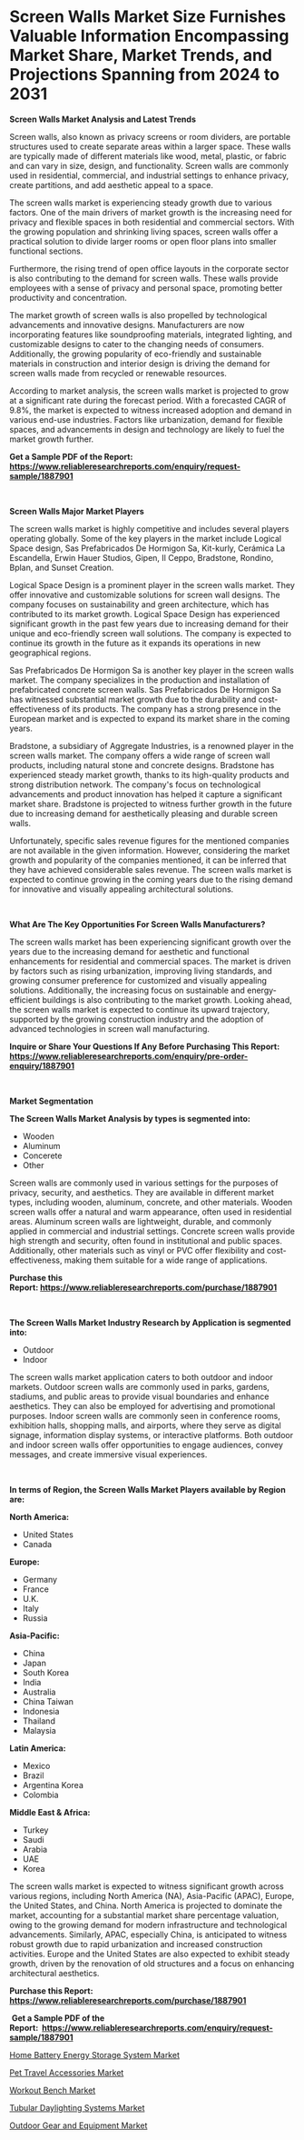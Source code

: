 <p><h1>Screen Walls Market Size Furnishes Valuable Information Encompassing Market Share, Market Trends, and Projections Spanning from 2024 to 2031</h1></p><p><strong>Screen Walls Market Analysis and Latest Trends</strong></p>
<p><p>Screen walls, also known as privacy screens or room dividers, are portable structures used to create separate areas within a larger space. These walls are typically made of different materials like wood, metal, plastic, or fabric and can vary in size, design, and functionality. Screen walls are commonly used in residential, commercial, and industrial settings to enhance privacy, create partitions, and add aesthetic appeal to a space.</p><p>The screen walls market is experiencing steady growth due to various factors. One of the main drivers of market growth is the increasing need for privacy and flexible spaces in both residential and commercial sectors. With the growing population and shrinking living spaces, screen walls offer a practical solution to divide larger rooms or open floor plans into smaller functional sections.</p><p>Furthermore, the rising trend of open office layouts in the corporate sector is also contributing to the demand for screen walls. These walls provide employees with a sense of privacy and personal space, promoting better productivity and concentration.</p><p>The market growth of screen walls is also propelled by technological advancements and innovative designs. Manufacturers are now incorporating features like soundproofing materials, integrated lighting, and customizable designs to cater to the changing needs of consumers. Additionally, the growing popularity of eco-friendly and sustainable materials in construction and interior design is driving the demand for screen walls made from recycled or renewable resources.</p><p>According to market analysis, the screen walls market is projected to grow at a significant rate during the forecast period. With a forecasted CAGR of 9.8%, the market is expected to witness increased adoption and demand in various end-use industries. Factors like urbanization, demand for flexible spaces, and advancements in design and technology are likely to fuel the market growth further.</p></p>
<p><strong>Get a Sample PDF of the Report:&nbsp; <a href="https://www.reliableresearchreports.com/enquiry/request-sample/1887901">https://www.reliableresearchreports.com/enquiry/request-sample/1887901</a></strong></p>
<p>&nbsp;</p>
<p><strong>Screen Walls Major Market Players</strong></p>
<p><p>The screen walls market is highly competitive and includes several players operating globally. Some of the key players in the market include Logical Space design, Sas Prefabricados De Hormigon Sa, Kit-kurly, Cerámica La Escandella, Erwin Hauer Studios, Gipen, Il Ceppo, Bradstone, Rondino, Bplan, and Sunset Creation.</p><p>Logical Space Design is a prominent player in the screen walls market. They offer innovative and customizable solutions for screen wall designs. The company focuses on sustainability and green architecture, which has contributed to its market growth. Logical Space Design has experienced significant growth in the past few years due to increasing demand for their unique and eco-friendly screen wall solutions. The company is expected to continue its growth in the future as it expands its operations in new geographical regions.</p><p>Sas Prefabricados De Hormigon Sa is another key player in the screen walls market. The company specializes in the production and installation of prefabricated concrete screen walls. Sas Prefabricados De Hormigon Sa has witnessed substantial market growth due to the durability and cost-effectiveness of its products. The company has a strong presence in the European market and is expected to expand its market share in the coming years.</p><p>Bradstone, a subsidiary of Aggregate Industries, is a renowned player in the screen walls market. The company offers a wide range of screen wall products, including natural stone and concrete designs. Bradstone has experienced steady market growth, thanks to its high-quality products and strong distribution network. The company's focus on technological advancements and product innovation has helped it capture a significant market share. Bradstone is projected to witness further growth in the future due to increasing demand for aesthetically pleasing and durable screen walls.</p><p>Unfortunately, specific sales revenue figures for the mentioned companies are not available in the given information. However, considering the market growth and popularity of the companies mentioned, it can be inferred that they have achieved considerable sales revenue. The screen walls market is expected to continue growing in the coming years due to the rising demand for innovative and visually appealing architectural solutions.</p></p>
<p>&nbsp;</p>
<p><strong>What Are The Key Opportunities For Screen Walls Manufacturers?</strong></p>
<p><p>The screen walls market has been experiencing significant growth over the years due to the increasing demand for aesthetic and functional enhancements for residential and commercial spaces. The market is driven by factors such as rising urbanization, improving living standards, and growing consumer preference for customized and visually appealing solutions. Additionally, the increasing focus on sustainable and energy-efficient buildings is also contributing to the market growth. Looking ahead, the screen walls market is expected to continue its upward trajectory, supported by the growing construction industry and the adoption of advanced technologies in screen wall manufacturing.</p></p>
<p><strong>Inquire or Share Your Questions If Any Before Purchasing This Report: <a href="https://www.reliableresearchreports.com/enquiry/pre-order-enquiry/1887901">https://www.reliableresearchreports.com/enquiry/pre-order-enquiry/1887901</a></strong></p>
<p>&nbsp;</p>
<p><strong>Market Segmentation</strong></p>
<p><strong>The Screen Walls Market Analysis by types is segmented into:</strong></p>
<p><ul><li>Wooden</li><li>Aluminum</li><li>Concerete</li><li>Other</li></ul></p>
<p><p>Screen walls are commonly used in various settings for the purposes of privacy, security, and aesthetics. They are available in different market types, including wooden, aluminum, concrete, and other materials. Wooden screen walls offer a natural and warm appearance, often used in residential areas. Aluminum screen walls are lightweight, durable, and commonly applied in commercial and industrial settings. Concrete screen walls provide high strength and security, often found in institutional and public spaces. Additionally, other materials such as vinyl or PVC offer flexibility and cost-effectiveness, making them suitable for a wide range of applications.</p></p>
<p><strong>Purchase this Report:&nbsp;<a href="https://www.reliableresearchreports.com/purchase/1887901">https://www.reliableresearchreports.com/purchase/1887901</a></strong></p>
<p>&nbsp;</p>
<p><strong>The Screen Walls Market Industry Research by Application is segmented into:</strong></p>
<p><ul><li>Outdoor</li><li>Indoor</li></ul></p>
<p><p>The screen walls market application caters to both outdoor and indoor markets. Outdoor screen walls are commonly used in parks, gardens, stadiums, and public areas to provide visual boundaries and enhance aesthetics. They can also be employed for advertising and promotional purposes. Indoor screen walls are commonly seen in conference rooms, exhibition halls, shopping malls, and airports, where they serve as digital signage, information display systems, or interactive platforms. Both outdoor and indoor screen walls offer opportunities to engage audiences, convey messages, and create immersive visual experiences.</p></p>
<p>&nbsp;</p>
<p><strong>In terms of Region, the Screen Walls Market Players available by Region are:</strong></p>
<p>
    <p> <strong> North America: </strong>
        <ul>
            <li>United States</li>
            <li>Canada</li>
        </ul>
        </p> 
    <p> <strong> Europe: </strong>
        <ul>
            <li>Germany</li>
            <li>France</li>
            <li>U.K.</li>
            <li>Italy</li>
            <li>Russia</li>
        </ul>
        </p> 
    <p> <strong> Asia-Pacific: </strong>
        <ul>
            <li>China</li>
            <li>Japan</li>
            <li>South Korea</li>
            <li>India</li>
            <li>Australia</li>
            <li>China Taiwan</li>
            <li>Indonesia</li>
            <li>Thailand</li>
            <li>Malaysia</li>
        </ul>
        </p> 
    <p> <strong> Latin America: </strong>
        <ul>
            <li>Mexico</li>
            <li>Brazil</li>
            <li>Argentina Korea</li>
            <li>Colombia</li>
        </ul>
        </p> 
    <p> <strong> Middle East & Africa: </strong>
        <ul>
            <li>Turkey</li>
            <li>Saudi</li>
            <li>Arabia</li>
            <li>UAE</li>
            <li>Korea</li>
        </ul>
    </p>
    </p>
<p><p>The screen walls market is expected to witness significant growth across various regions, including North America (NA), Asia-Pacific (APAC), Europe, the United States, and China. North America is projected to dominate the market, accounting for a substantial market share percentage valuation, owing to the growing demand for modern infrastructure and technological advancements. Similarly, APAC, especially China, is anticipated to witness robust growth due to rapid urbanization and increased construction activities. Europe and the United States are also expected to exhibit steady growth, driven by the renovation of old structures and a focus on enhancing architectural aesthetics.</p></p>
<p><strong>Purchase this Report: <a href="https://www.reliableresearchreports.com/purchase/1887901">https://www.reliableresearchreports.com/purchase/1887901</a></strong></p>
<p>&nbsp;<strong>Get a Sample PDF of the Report:&nbsp;&nbsp;<a href="https://www.reliableresearchreports.com/enquiry/request-sample/1887901">https://www.reliableresearchreports.com/enquiry/request-sample/1887901</a></strong></p>
<p><strong></strong></p>
<p><p><a href="https://medium.com/@kartik.reportprime/home-battery-energy-storage-system-market-analysis-its-cagr-market-segmentation-and-global-bba8a8a7e4c0">Home Battery Energy Storage System Market</a></p><p><a href="https://medium.com/@kartik.reportprime/pet-travel-accessories-market-furnishes-information-on-market-share-market-trends-and-market-a0457b462db9">Pet Travel Accessories Market</a></p><p><a href="https://medium.com/@kartik.reportprime/workout-bench-market-trends-forecast-and-competitive-analysis-to-2030-c617b39a9ea8">Workout Bench Market</a></p><p><a href="https://medium.com/@kartik.reportprime/tubular-daylighting-systems-market-furnishes-information-on-market-share-market-trends-and-market-ce97cc119743">Tubular Daylighting Systems Market</a></p><p><a href="https://medium.com/@kartik.reportprime/outdoor-gear-and-equipment-market-outlook-industry-overview-and-forecast-2023-to-2030-b243a1568206">Outdoor Gear and Equipment Market</a></p></p>